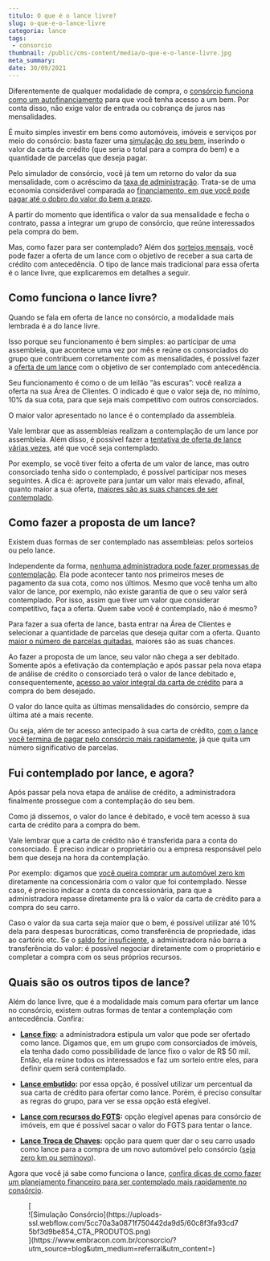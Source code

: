 ```yaml
---
titulo: O que é o lance livre?
slug: o-que-e-o-lance-livre
categoria: lance
tags:
 - consorcio
thumbnail: /public/cms-content/media/o-que-e-o-lance-livre.jpg
meta_summary: 
date: 30/09/2021
---
```

Diferentemente de qualquer modalidade de compra, o [consórcio funciona como um autofinanciamento](https://www.embracon.com.br/blog/autofinanciamento-o-que-e-e-como-um-consorcio-pode-ajuda-lo) para que você tenha acesso a um bem. Por conta disso, não exige valor de entrada ou cobrança de juros nas mensalidades.

É muito simples investir em bens como automóveis, imóveis e serviços por meio do consórcio: basta fazer uma [simulação do seu bem](https://www.embracon.com.br/blog/simulacao-de-consorcio), inserindo o valor da carta de crédito (que seria o total para a compra do bem) e a quantidade de parcelas que deseja pagar.

Pelo simulador de consórcio, você já tem um retorno do valor da sua mensalidade, com o acréscimo da [taxa de administração](https://www.embracon.com.br/blog/como-funciona-a-taxa-de-administracao-de-um-consorcio). Trata-se de uma economia considerável comparada ao [financiamento, em que você pode pagar até o dobro do valor do bem a prazo](https://www.embracon.com.br/blog/entenda-quais-sao-as-6-maiores-desvantagens-do-financiamento).

A partir do momento que identifica o valor da sua mensalidade e fecha o contrato, passa a integrar um grupo de consórcio, que reúne interessados pela compra do bem.

Mas, como fazer para ser contemplado? Além dos [sorteios mensais](https://www.embracon.com.br/conhecaoconsorcio/como-sao-realizados-os-sorteios-nas-assembleias), você pode fazer a oferta de um lance com o objetivo de receber a sua carta de crédito com antecedência. O tipo de lance mais tradicional para essa oferta é o lance livre, que explicaremos em detalhes a seguir.

Como funciona o lance livre? 
-----------------------------

Quando se fala em oferta de lance no consórcio, a modalidade mais lembrada é a do lance livre.

Isso porque seu funcionamento é bem simples: ao participar de uma assembleia, que acontece uma vez por mês e reúne os consorciados do grupo que contribuem corretamente com as mensalidades, é possível fazer a [oferta de um lance](https://www.embracon.com.br/blog/como-funcionam-os-tipos-de-lances-no-consorcio) com o objetivo de ser contemplado com antecedência.

Seu funcionamento é como o de um leilão “às escuras”: você realiza a oferta na sua Área de Clientes. O indicado é que o valor seja de, no mínimo, 10% da sua cota, para que seja mais competitivo com outros consorciados.

O maior valor apresentado no lance é o contemplado da assembleia.

Vale lembrar que as assembleias realizam a contemplação de um lance por assembleia. Além disso, é possível fazer a [tentativa de oferta de lance várias vezes](https://www.embracon.com.br/blog/saiba-como-definir-o-valor-de-lance-para-ser-contemplado-mais-rapido), até que você seja contemplado.

Por exemplo, se você tiver feito a oferta de um valor de lance, mas outro consorciado tenha sido o contemplado, é possível participar nos meses seguintes. A dica é: aproveite para juntar um valor mais elevado, afinal, quanto maior a sua oferta, [maiores são as suas chances de ser contemplado](https://www.embracon.com.br/blog/como-ser-contemplado-mais-rapido-no-consorcio).

Como fazer a proposta de um lance? 
-----------------------------------

Existem duas formas de ser contemplado nas assembleias: pelos sorteios ou pelo lance.

Independente da forma, [nenhuma administradora pode fazer promessas de contemplação](https://www.embracon.com.br/blog/nao-existe-promessa-de-contemplacao-em-consorcio). Ela pode acontecer tanto nos primeiros meses de pagamento da sua cota, como nos últimos. Mesmo que você tenha um alto valor de lance, por exemplo, não existe garantia de que o seu valor será contemplado. Por isso, assim que tiver um valor que considerar competitivo, faça a oferta. Quem sabe você é contemplado, não é mesmo?

Para fazer a sua oferta de lance, basta entrar na Área de Clientes e selecionar a quantidade de parcelas que deseja quitar com a oferta. Quanto [maior o número de parcelas quitadas](https://www.embracon.com.br/blog/qual-o-valor-ideal-da-parcela-mensal-de-um-consorcio), maiores são as suas chances.

Ao fazer a proposta de um lance, seu valor não chega a ser debitado. Somente após a efetivação da contemplação e após passar pela nova etapa de análise de crédito o consorciado terá o valor de lance debitado e, consequentemente, [acesso ao valor integral da carta de crédito](https://www.embracon.com.br/blog/tudo-o-que-voce-precisa-saber-sobre-a-carta-de-credito-de-consorcios) para a compra do bem desejado.

O valor do lance quita as últimas mensalidades do consórcio, sempre da última até a mais recente.

Ou seja, além de ter acesso antecipado à sua carta de crédito, [com o lance você termina de pagar pelo consórcio mais rapidamente](https://www.embracon.com.br/blog/antecipar-parcelas-do-consorcio-vale-a-pena), já que quita um número significativo de parcelas.

Fui contemplado por lance, e agora? 
------------------------------------

Após passar pela nova etapa de análise de crédito, a administradora finalmente prossegue com a contemplação do seu bem.

Como já dissemos, o valor do lance é debitado, e você tem acesso à sua carta de crédito para a compra do bem.

Vale lembrar que a carta de crédito não é transferida para a conta do consorciado. É preciso indicar o proprietário ou a empresa responsável pelo bem que deseja na hora da contemplação.

Por exemplo: digamos que [você queira comprar um automóvel zero km](https://www.embracon.com.br/blog/guia-completo-para-a-compra-do-primeiro-carro) diretamente na concessionária com o valor que foi contemplado. Nesse caso, é preciso indicar a conta da concessionária, para que a administradora repasse diretamente pra lá o valor da carta de crédito para a compra do seu carro.

Caso o valor da sua carta seja maior que o bem, é possível utilizar até 10% dela para despesas burocráticas, como transferência de propriedade, idas ao cartório etc. Se o [saldo for insuficiente](https://www.embracon.com.br/blog/e-possivel-comprar-um-bem-maior-do-que-minha-carta-de-credito-a-embracon-responde), a administradora não barra a transferência do valor: é possível negociar diretamente com o proprietário e completar a compra com os seus próprios recursos.

Quais são os outros tipos de lance? 
------------------------------------

Além do lance livre, que é a modalidade mais comum para ofertar um lance no consórcio, existem outras formas de tentar a contemplação com antecedência. Confira:

- [**Lance fixo**](https://www.embracon.com.br/blog/o-que-e-um-lance-fixo-no-consorcio): a administradora estipula um valor que pode ser ofertado como lance. Digamos que, em um grupo com consorciados de imóveis, ela tenha dado como possibilidade de lance fixo o valor de R$ 50 mil. Então, ela reúne todos os interessados e faz um sorteio entre eles, para definir quem será contemplado.
- [**Lance embutido**](https://www.embracon.com.br/blog/lance-embutido-entenda-o-que-e-como-funciona-e-como-fazer)**:** por essa opção, é possível utilizar um percentual da sua carta de crédito para ofertar como lance. Porém, é preciso consultar as regras do grupo, para ver se essa opção está elegível.
- [**Lance com recursos do FGTS**](https://www.embracon.com.br/blog/5-passos-para-voce-usar-o-fgts-no-consorcio-imobiliario)**:** opção elegível apenas para consórcio de imóveis, em que é possível sacar o valor do FGTS para tentar o lance.

- [**Lance Troca de Chaves**](https://www.embracon.com.br/conhecaoconsorcio/o-que-e-o-lance-troca-de-chaves)**:** opção para quem quer dar o seu carro usado como lance para a compra de um novo automóvel pelo consórcio ([seja zero km ou seminovo](https://www.embracon.com.br/blog/carro-zero-ou-seminovo)).

Agora que você já sabe como funciona o lance, [confira dicas de como fazer um planejamento financeiro para ser contemplado mais rapidamente no consórcio](https://www.embracon.com.br/blog/planejamento-financeiro-um-guia-para-as-financas-nao-sairem-de-controle).

<figure class="w-richtext-figure-type-image w-richtext-align-center">[<div>![Simulação Consórcio](https://uploads-ssl.webflow.com/5cc70a3a0871f750442da9d5/60c8f3fa93cd75bf3d9be854_CTA_PRODUTOS.png)</div>](https://www.embracon.com.br/consorcio/?utm_source=blog&utm_medium=referral&utm_content=)</figure>
